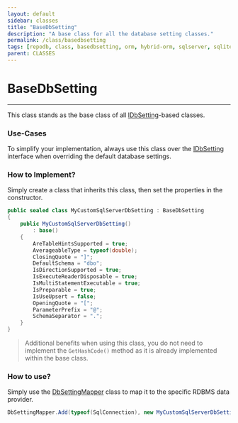 ```yaml
---
layout: default
sidebar: classes
title: "BaseDbSetting"
description: "A base class for all the database setting classes."
permalink: /class/basedbsetting
tags: [repodb, class, basedbsetting, orm, hybrid-orm, sqlserver, sqlite, mysql, postgresql]
parent: CLASSES
---
```


# BaseDbSetting

---

This class stands as the base class of all [IDbSetting](/interface/idbsetting)-based classes.

### Use-Cases

To simplify your implementation, always use this class over the [IDbSetting](/interface/idbsetting) interface when overriding the default database settings.

### How to Implement?

Simply create a class that inherits this class, then set the properties in the constructor.

```csharp
public sealed class MyCustomSqlServerDbSetting : BaseDbSetting
{
    public MyCustomSqlServerDbSetting()
        : base()
    {
        AreTableHintsSupported = true;
        AverageableType = typeof(double);
        ClosingQuote = "]";
        DefaultSchema = "dbo";
        IsDirectionSupported = true;
        IsExecuteReaderDisposable = true;
        IsMultiStatementExecutable = true;
        IsPreparable = true;
        IsUseUpsert = false;
        OpeningQuote = "[";
        ParameterPrefix = "@";
        SchemaSeparator = ".";
    }
}
```

> Additional benefits when using this class, you do not need to implement the `GetHashCode()` method as it is already implemented within the base class.

### How to use?

Simply use the [DbSettingMapper](/mapper/dbsettingmapper) class to map it to the specific RDBMS data provider.

```csharp
DbSettingMapper.Add(typeof(SqlConnection), new MyCustomSqlServerDbSetting(), true);
```